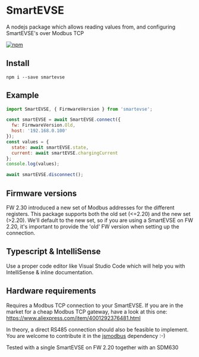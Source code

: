 # SmartEVSE
A nodejs package  which allows reading values from, and configuring SmartEVSE's over Modbus TCP

[![npm](https://badgen.net/npm/v/smartevse)](https://www.npmjs.com/package/smartevse)

## Install
```npm i --save smartevse``` 

## Example
```javascript
import SmartEVSE, { FirmwareVersion } from 'smartevse';

const smartEVSE = await SmartEVSE.connect({
  fw: FirmwareVersion.Old,
  host: '192.168.0.100'
});
const values = {
  state: await smartEVSE.state,
  current: await smartEVSE.chargingCurrent
};
console.log(values);

await smartEVSE.disconnect();
```

## Firmware versions
FW 2.30 introduced a new set of Modbus addresses for the different registers. This package supports both the old set (<=2.20) and the new set (>2.20).
We'll default to the new set, so if you are using a SmartEVSE on FW 2.20, it's important to provide the 'old' FW version when setting up the connection.

## Typescript & IntelliSense
Use a proper code editor like Visual Studio Code which will help you with IntelliSense & inline documentation.

## Hardware requirements
Requires a Modbus TCP connection to your SmartEVSE.
If you are in the market for a cheap Modbus TCP gateway, have a look at this one:
https://www.aliexpress.com/item/4001292376481.html

In theory, a direct RS485 connection should also be feasible to implement. You are welcome to contribute it in the [jsmodbus](https://github.com/Cloud-Automation/node-modbus) dependency :-)

Tested with a single SmartEVSE on FW 2.20 together with an SDM630
